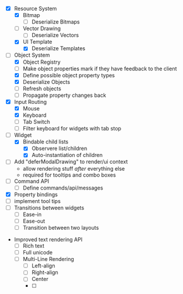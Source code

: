 - [x] Resource System
	- [x] Bitmap
		- [ ] Deserialize Bitmaps
	- [ ] Vector Drawing
		- [ ] Deserialize Vectors
	- [x] UI Template
		- [x] Deserialize Templates
- [ ] Object System
	- [x] Object Registry
	- [ ] Make object properties mark if they have feedback to the client
	- [x] Define possible object property types
	- [x] Deserialize Objects
	- [ ] Refresh objects
	- [ ] Propagate property changes back
- [x] Input Routing
	- [x] Mouse
	- [x] Keyboard
	- [ ] Tab Switch
	- [ ] Filter keyboard for widgets with tab stop
- [ ] Widget
	- [x] Bindable child lists
		- [x] Observere list/children
		- [x] Auto-instantiation of children
- [ ] Add "deferModalDrawing" to render/ui context
	- allow rendering stuff *after* everything else
	- required for tooltips and combo boxes
- [ ] Command API
	- [ ] Define commands/api/messages
- [x] Property bindings
- [ ] implement tool tips
- [ ] Transitions between widgets
	- [ ] Ease-in
	- [ ] Ease-out
	- [ ] Transition between two layouts
- Improved text rendering API
	- [ ] Rich text
	- [ ] Full unicode
	- [ ] Multi-Line Rendering
		- [ ] Left-align
		- [ ] Right-align
		- [ ] Center
		- [ ] 

